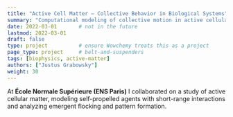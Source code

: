 ```yaml
---
title: "Active Cell Matter – Collective Behavior in Biological Systems"
summary: "Computational modeling of collective motion in active cellular systems at ENS Paris; coarse-grained particle dynamics and links to continuum active-matter descriptions."
date: 2022-03-01       # not in the future
lastmod: 2022-03-01
draft: false
type: project          # ensure Wowchemy treats this as a project
page_type: project     # belt-and-suspenders
tags: [biophysics, active-matter]
authors: ["Justus Grabowsky"]
weight: 30
---
```

At **École Normale Supérieure (ENS Paris)** I collaborated on a study of active cellular matter, modeling self-propelled agents with short-range interactions and analyzing emergent flocking and pattern formation.

